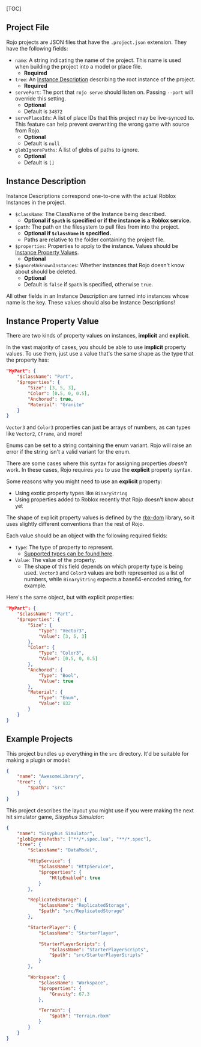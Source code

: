 [TOC]

## Project File
Rojo projects are JSON files that have the `.project.json` extension. They have the following fields:

* `name`: A string indicating the name of the project. This name is used when building the project into a model or place file.
    * **Required**
* `tree`: An [Instance Description](#instance-description) describing the root instance of the project.
    * **Required**
* `servePort`: The port that `rojo serve` should listen on. Passing `--port` will override this setting.
    * **Optional**
    * Default is `34872`
* `servePlaceIds`: A list of place IDs that this project may be live-synced to. This feature can help prevent overwriting the wrong game with source from Rojo.
    * **Optional**
    * Default is `null`
* `globIgnorePaths`: A list of globs of paths to ignore.
    * **Optional**
    * Default is `[]`

## Instance Description
Instance Descriptions correspond one-to-one with the actual Roblox Instances in the project.

* `$className`: The ClassName of the Instance being described.
    * **Optional if `$path` is specified or if the instance is a Roblox service.**
* `$path`: The path on the filesystem to pull files from into the project.
    * **Optional if `$className` is specified.**
    * Paths are relative to the folder containing the project file.
* `$properties`: Properties to apply to the instance. Values should be [Instance Property Values](#instance-property-value).
    * **Optional**
* `$ignoreUnknownInstances`: Whether instances that Rojo doesn't know about should be deleted.
    * **Optional**
    * Default is `false` if `$path` is specified, otherwise `true`.

All other fields in an Instance Description are turned into instances whose name is the key. These values should also be Instance Descriptions!

## Instance Property Value
There are two kinds of property values on instances, **implicit** and **explicit**.

In the vast majority of cases, you should be able to use **implicit** property values. To use them, just use a value that's the same shape as the type that the property has:

```json
"MyPart": {
    "$className": "Part",
    "$properties": {
        "Size": [3, 5, 3],
        "Color": [0.5, 0, 0.5],
        "Anchored": true,
        "Material": "Granite"
    }
}
```

`Vector3` and `Color3` properties can just be arrays of numbers, as can types like `Vector2`, `CFrame`, and more!

Enums can be set to a string containing the enum variant. Rojo will raise an error if the string isn't a valid variant for the enum.

There are some cases where this syntax for assigning properties _doesn't_ work. In these cases, Rojo requires you to use the **explicit** property syntax.

Some reasons why you might need to use an **explicit** property:

* Using exotic property types like `BinaryString`
* Using properties added to Roblox recently that Rojo doesn't know about yet

The shape of explicit property values is defined by the [rbx-dom](https://github.com/LPGhatguy/rbx-dom) library, so it uses slightly different conventions than the rest of Rojo.

Each value should be an object with the following required fields:

* `Type`: The type of property to represent.
    * [Supported types can be found here](https://github.com/LPGhatguy/rbx-tree#property-type-coverage).
* `Value`: The value of the property.
    * The shape of this field depends on which property type is being used. `Vector3` and `Color3` values are both represented as a list of numbers, while `BinaryString` expects a base64-encoded string, for example.

Here's the same object, but with explicit properties:

```json
"MyPart": {
    "$className": "Part",
    "$properties": {
        "Size": {
            "Type": "Vector3",
            "Value": [3, 5, 3]
        },
        "Color": {
            "Type": "Color3",
            "Value": [0.5, 0, 0.5]
        },
        "Anchored": {
            "Type": "Bool",
            "Value": true
        },
        "Material": {
            "Type": "Enum",
            "Value": 832
        }
    }
}
```

## Example Projects
This project bundles up everything in the `src` directory. It'd be suitable for making a plugin or model:

```json
{
    "name": "AwesomeLibrary",
    "tree": {
        "$path": "src"
    }
}
```

This project describes the layout you might use if you were making the next hit simulator game, *Sisyphus Simulator*:

```json
{
    "name": "Sisyphus Simulator",
    "globIgnorePaths": ["**/*.spec.lua", "**/*.spec"],
    "tree": {
        "$className": "DataModel",

        "HttpService": {
            "$className": "HttpService",
            "$properties": {
                "HttpEnabled": true
            }
        },

        "ReplicatedStorage": {
            "$className": "ReplicatedStorage",
            "$path": "src/ReplicatedStorage"
        },

        "StarterPlayer": {
            "$className": "StarterPlayer",

            "StarterPlayerScripts": {
                "$className": "StarterPlayerScripts",
                "$path": "src/StarterPlayerScripts"
            }
        },

        "Workspace": {
            "$className": "Workspace",
            "$properties": {
                "Gravity": 67.3
            },

            "Terrain": {
                "$path": "Terrain.rbxm"
            }
        }
    }
}
```
